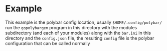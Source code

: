 # Example

This example is the polybar config location, usually `$HOME/.config/polybar/` run the `gopolybargen` program in this directory with the modules subdirectory (and each of your modules) along with the `bar.ini` in this directory and the `config.json` file, the resulting `config` file is the polybar configuration that can be called normally
